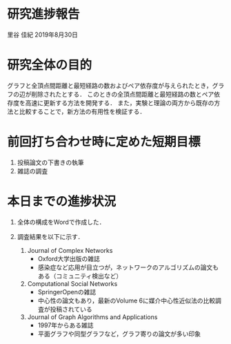 研究進捗報告
================
里谷 佳紀
2019年8月30日







# 研究全体の目的

グラフと全頂点間距離と最短経路の数およびペア依存度が与えられたとき，グラフの辺が削除されたとする．
このときの全頂点間距離と最短経路の数とペア依存度を高速に更新する方法を開発する．
また，実験と理論の両方から既存の方法と比較することで，新方法の有用性を検証する．

# 前回打ち合わせ時に定めた短期目標

1.  投稿論文の下書きの執筆
2.  雑誌の調査

# 本日までの進捗状況

1.  全体の構成をWordで作成した．

2.  調査結果を以下に示す．
    
    1.  Journal of Complex Networks
          - Oxford大学出版の雑誌
          - 感染症など応用が目立つが，ネットワークのアルゴリズムの論文もある（コミュニティ検出など）
    2.  Computational Social Networks
          - SpringerOpenの雑誌
          - 中心性の論文もあり，最新のVolume 6に媒介中心性近似法の比較調査が投稿されている
    3.  Journal of Graph Algorithms and Applications
          - 1997年からある雑誌
          - 平面グラフや同型グラフなど，グラフ寄りの論文が多い印象
